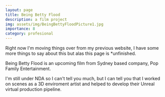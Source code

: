 ```yaml
---
layout: page
title: Being Betty Flood
description: a film project
img: assets/img/BeingBettyFloodPicture1.jpg
importance: 8
category: profesional
---
```

Right now I'm moving things over from my previous website, I have some more things to say about this but alas this page is *unfinished.

Being Betty Flood is an upcoming film from Sydney based company, Pop Family Entertainment.

I'm still under NDA so I can't tell you much, but I can tell you that I worked on scenes as a 3D enviroment artist and helped to develop their Unreal virtual production pipeline.
